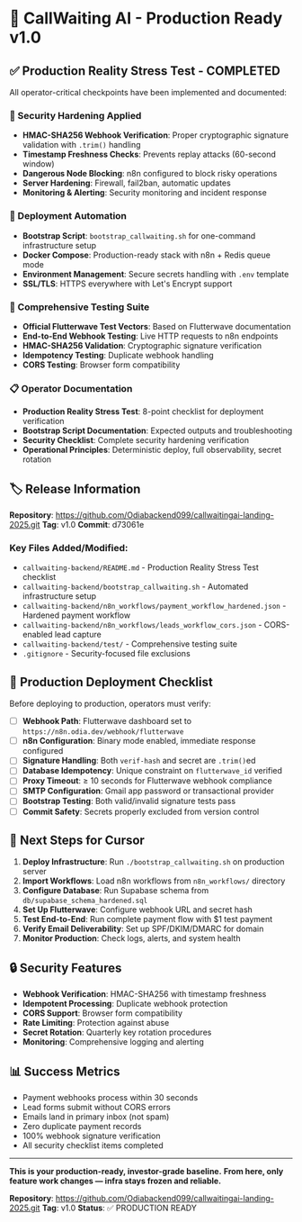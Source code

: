 # 🎉 CallWaiting AI - Production Ready v1.0

## ✅ Production Reality Stress Test - COMPLETED

All operator-critical checkpoints have been implemented and documented:

### 🔐 Security Hardening Applied
- **HMAC-SHA256 Webhook Verification**: Proper cryptographic signature validation with `.trim()` handling
- **Timestamp Freshness Checks**: Prevents replay attacks (60-second window)
- **Dangerous Node Blocking**: n8n configured to block risky operations
- **Server Hardening**: Firewall, fail2ban, automatic updates
- **Monitoring & Alerting**: Security monitoring and incident response

### 🚀 Deployment Automation
- **Bootstrap Script**: `bootstrap_callwaiting.sh` for one-command infrastructure setup
- **Docker Compose**: Production-ready stack with n8n + Redis queue mode
- **Environment Management**: Secure secrets handling with `.env` template
- **SSL/TLS**: HTTPS everywhere with Let's Encrypt support

### 🧪 Comprehensive Testing Suite
- **Official Flutterwave Test Vectors**: Based on Flutterwave documentation
- **End-to-End Webhook Testing**: Live HTTP requests to n8n endpoints
- **HMAC-SHA256 Validation**: Cryptographic signature verification
- **Idempotency Testing**: Duplicate webhook handling
- **CORS Testing**: Browser form compatibility

### 📋 Operator Documentation
- **Production Reality Stress Test**: 8-point checklist for deployment verification
- **Bootstrap Script Documentation**: Expected outputs and troubleshooting
- **Security Checklist**: Complete security hardening verification
- **Operational Principles**: Deterministic deploy, full observability, secret rotation

## 🏷️ Release Information

**Repository**: https://github.com/Odiabackend099/callwaitingai-landing-2025.git
**Tag**: v1.0
**Commit**: d73061e

### Key Files Added/Modified:
- `callwaiting-backend/README.md` - Production Reality Stress Test checklist
- `callwaiting-backend/bootstrap_callwaiting.sh` - Automated infrastructure setup
- `callwaiting-backend/n8n_workflows/payment_workflow_hardened.json` - Hardened payment workflow
- `callwaiting-backend/n8n_workflows/leads_workflow_cors.json` - CORS-enabled lead capture
- `callwaiting-backend/test/` - Comprehensive testing suite
- `.gitignore` - Security-focused file exclusions

## 🎯 Production Deployment Checklist

Before deploying to production, operators must verify:

- [ ] **Webhook Path**: Flutterwave dashboard set to `https://n8n.odia.dev/webhook/flutterwave`
- [ ] **n8n Configuration**: Binary mode enabled, immediate response configured
- [ ] **Signature Handling**: Both `verif-hash` and secret are `.trim()`ed
- [ ] **Database Idempotency**: Unique constraint on `flutterwave_id` verified
- [ ] **Proxy Timeout**: ≥ 10 seconds for Flutterwave webhook compliance
- [ ] **SMTP Configuration**: Gmail app password or transactional provider
- [ ] **Bootstrap Testing**: Both valid/invalid signature tests pass
- [ ] **Commit Safety**: Secrets properly excluded from version control

## 🚦 Next Steps for Cursor

1. **Deploy Infrastructure**: Run `./bootstrap_callwaiting.sh` on production server
2. **Import Workflows**: Load n8n workflows from `n8n_workflows/` directory
3. **Configure Database**: Run Supabase schema from `db/supabase_schema_hardened.sql`
4. **Set Up Flutterwave**: Configure webhook URL and secret hash
5. **Test End-to-End**: Run complete payment flow with $1 test payment
6. **Verify Email Deliverability**: Set up SPF/DKIM/DMARC for domain
7. **Monitor Production**: Check logs, alerts, and system health

## 🔒 Security Features

- **Webhook Verification**: HMAC-SHA256 with timestamp freshness
- **Idempotent Processing**: Duplicate webhook protection
- **CORS Support**: Browser form compatibility
- **Rate Limiting**: Protection against abuse
- **Secret Rotation**: Quarterly key rotation procedures
- **Monitoring**: Comprehensive logging and alerting

## 📊 Success Metrics

- Payment webhooks process within 30 seconds
- Lead forms submit without CORS errors
- Emails land in primary inbox (not spam)
- Zero duplicate payment records
- 100% webhook signature verification
- All security checklist items completed

---

**This is your production-ready, investor-grade baseline.**
**From here, only feature work changes — infra stays frozen and reliable.**

**Repository**: https://github.com/Odiabackend099/callwaitingai-landing-2025.git
**Tag**: v1.0
**Status**: ✅ PRODUCTION READY
